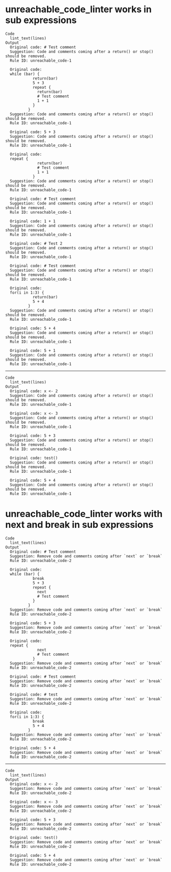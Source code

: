 # unreachable_code_linter works in sub expressions

    Code
      lint_text(lines)
    Output
      Original code: # Test comment 
      Suggestion: Code and comments coming after a return() or stop() should be removed. 
      Rule ID: unreachable_code-1 
      
      Original code:
      while (bar) {
                return(bar)
                5 + 3
                repeat {
                  return(bar)
                  # Test comment
                  1 + 1
                }
              }
      Suggestion: Code and comments coming after a return() or stop() should be removed.
      Rule ID: unreachable_code-1 
      
      Original code: 5 + 3 
      Suggestion: Code and comments coming after a return() or stop() should be removed. 
      Rule ID: unreachable_code-1 
      
      Original code:
      repeat {
                  return(bar)
                  # Test comment
                  1 + 1
                }
      Suggestion: Code and comments coming after a return() or stop() should be removed.
      Rule ID: unreachable_code-1 
      
      Original code: # Test comment 
      Suggestion: Code and comments coming after a return() or stop() should be removed. 
      Rule ID: unreachable_code-1 
      
      Original code: 1 + 1 
      Suggestion: Code and comments coming after a return() or stop() should be removed. 
      Rule ID: unreachable_code-1 
      
      Original code: # Test 2 
      Suggestion: Code and comments coming after a return() or stop() should be removed. 
      Rule ID: unreachable_code-1 
      
      Original code: # Test comment 
      Suggestion: Code and comments coming after a return() or stop() should be removed. 
      Rule ID: unreachable_code-1 
      
      Original code:
      for(i in 1:3) {
                return(bar)
                5 + 4
              }
      Suggestion: Code and comments coming after a return() or stop() should be removed.
      Rule ID: unreachable_code-1 
      
      Original code: 5 + 4 
      Suggestion: Code and comments coming after a return() or stop() should be removed. 
      Rule ID: unreachable_code-1 
      
      Original code: 5 + 1 
      Suggestion: Code and comments coming after a return() or stop() should be removed. 
      Rule ID: unreachable_code-1 
      

---

    Code
      lint_text(lines)
    Output
      Original code: x <- 2 
      Suggestion: Code and comments coming after a return() or stop() should be removed. 
      Rule ID: unreachable_code-1 
      
      Original code: x <- 3 
      Suggestion: Code and comments coming after a return() or stop() should be removed. 
      Rule ID: unreachable_code-1 
      
      Original code: 5 + 3 
      Suggestion: Code and comments coming after a return() or stop() should be removed. 
      Rule ID: unreachable_code-1 
      
      Original code: test() 
      Suggestion: Code and comments coming after a return() or stop() should be removed. 
      Rule ID: unreachable_code-1 
      
      Original code: 5 + 4 
      Suggestion: Code and comments coming after a return() or stop() should be removed. 
      Rule ID: unreachable_code-1 
      

# unreachable_code_linter works with next and break in sub expressions

    Code
      lint_text(lines)
    Output
      Original code: # Test comment 
      Suggestion: Remove code and comments coming after `next` or `break` 
      Rule ID: unreachable_code-2 
      
      Original code:
      while (bar) {
                break
                5 + 3
                repeat {
                  next
                  # Test comment
                }
              }
      Suggestion: Remove code and comments coming after `next` or `break`
      Rule ID: unreachable_code-2 
      
      Original code: 5 + 3 
      Suggestion: Remove code and comments coming after `next` or `break` 
      Rule ID: unreachable_code-2 
      
      Original code:
      repeat {
                  next
                  # Test comment
                }
      Suggestion: Remove code and comments coming after `next` or `break`
      Rule ID: unreachable_code-2 
      
      Original code: # Test comment 
      Suggestion: Remove code and comments coming after `next` or `break` 
      Rule ID: unreachable_code-2 
      
      Original code: # test 
      Suggestion: Remove code and comments coming after `next` or `break` 
      Rule ID: unreachable_code-2 
      
      Original code:
      for(i in 1:3) {
                break
                5 + 4
              }
      Suggestion: Remove code and comments coming after `next` or `break`
      Rule ID: unreachable_code-2 
      
      Original code: 5 + 4 
      Suggestion: Remove code and comments coming after `next` or `break` 
      Rule ID: unreachable_code-2 
      

---

    Code
      lint_text(lines)
    Output
      Original code: x <- 2 
      Suggestion: Remove code and comments coming after `next` or `break` 
      Rule ID: unreachable_code-2 
      
      Original code: x <- 3 
      Suggestion: Remove code and comments coming after `next` or `break` 
      Rule ID: unreachable_code-2 
      
      Original code: 5 + 3 
      Suggestion: Remove code and comments coming after `next` or `break` 
      Rule ID: unreachable_code-2 
      
      Original code: test() 
      Suggestion: Remove code and comments coming after `next` or `break` 
      Rule ID: unreachable_code-2 
      
      Original code: 5 + 4 
      Suggestion: Remove code and comments coming after `next` or `break` 
      Rule ID: unreachable_code-2 
      

